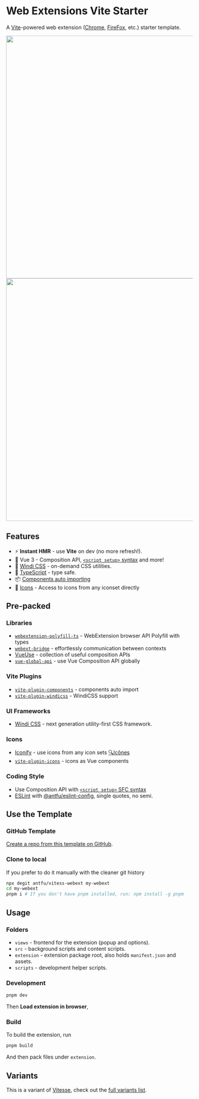 # Web Extensions Vite Starter

A [Vite](https://vitejs.dev/)-powered web extension ([Chrome](https://developer.chrome.com/docs/extensions/reference/), [FireFox](https://addons.mozilla.org/en-US/developers/), etc.) starter template.

<img width="655" src="https://user-images.githubusercontent.com/11247099/126741643-813b3773-17ff-4281-9737-f319e00feddc.png">
<img width="655" src="https://user-images.githubusercontent.com/11247099/126741653-43125b62-6578-4452-83a7-bee19be2eaa2.png">

## Features

- ⚡️ **Instant HMR** - use **Vite** on dev (no more refresh!).
- 💚 Vue 3 - Composition API, [`<script setup>` syntax](https://github.com/vuejs/rfcs/blob/master/active-rfcs/0040-script-setup.md) and more!
- 🍃 [Windi CSS](https://windicss.org/) - on-demand CSS utilities.
- 🦾 [TypeScript](https://www.typescriptlang.org/) - type safe.
- 📦 [Components auto importing](./views/components)
- 🌟 [Icons](./views/components) - Access to icons from any iconset directly

## Pre-packed

### Libraries

- [`webextension-polyfill-ts`](https://github.com/Lusito/webextension-polyfill-ts) - WebExtension browser API Polyfill with types
- [`webext-bridge`](https://github.com/antfu/webext-bridge) - effortlessly communication between contexts
- [VueUse](https://github.com/antfu/vueuse) - collection of useful composition APIs
- [`vue-global-api`](https://github.com/antfu/vue-global-api) - use Vue Composition API globally

### Vite Plugins

- [`vite-plugin-components`](https://github.com/antfu/vite-plugin-components) - components auto import
- [`vite-plugin-windicss`](https://github.com/antfu/vite-plugin-windicss) - WindiCSS support

### UI Frameworks

- [Windi CSS](https://github.com/windicss/windicss) - next generation utility-first CSS framework.

### Icons

- [Iconify](https://iconify.design) - use icons from any icon sets [🔍Icônes](https://icones.netlify.app/)
- [`vite-plugin-icons`](https://github.com/antfu/vite-plugin-icons) - icons as Vue components

### Coding Style

- Use Composition API with [`<script setup>` SFC syntax](https://github.com/vuejs/rfcs/pull/227)
- [ESLint](https://eslint.org/) with [@antfu/eslint-config](https://github.com/antfu/eslint-config), single quotes, no semi.

## Use the Template

### GitHub Template

[Create a repo from this template on GitHub](https://github.com/antfu/vitess-webext/generate).

### Clone to local

If you prefer to do it manually with the cleaner git history

```bash
npx degit antfu/vitess-webext my-webext
cd my-webext
pnpm i # If you don't have pnpm installed, run: npm install -g pnpm
```

## Usage

### Folders

- `views` - frontend for the extension (popup and options).
- `src` - background scripts and content scripts.
- `extension` - extension package root, also holds `manifest.json` and assets.
- `scripts` - development helper scripts.

### Development

```bash
pnpm dev
```

Then **Load extension in browser**,

### Build

To build the extension, run

```bash
pnpm build
```

And then pack files under `extension`.

## Variants

This is a variant of [Vitesse](https://github.com/antfu/vitesse), check out the [full variants list](https://github.com/antfu/vitesse#variations).
